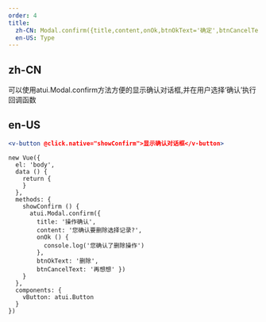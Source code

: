 ```yaml
---
order: 4
title:
  zh-CN: Modal.confirm({title,content,onOk,btnOkText='确定',btnCancelText='取消'}) 显示确认对话框
  en-US: Type
---
```


## zh-CN
可以使用atui.Modal.confirm方法方便的显示确认对话框,并在用户选择‘确认’执行回调函数


## en-US


````jsx
<v-button @click.native="showConfirm">显示确认对话框</v-button>
````

````vue-script
new Vue({
  el: 'body',
  data () {
    return {
    }
  },
  methods: {
    showConfirm () {
      atui.Modal.confirm({
        title: '操作确认', 
        content: '您确认要删除选择记录?', 
        onOk () {
          console.log('您确认了删除操作')
        }, 
        btnOkText: '删除', 
        btnCancelText: '再想想' })
    }
  },
  components: {
    vButton: atui.Button
  }
})
````
